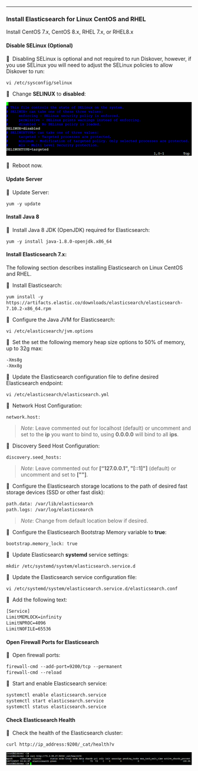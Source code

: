 ___
### Install Elasticsearch for Linux CentOS and RHEL

Install CentOS 7.x, CentOS 8.x, RHEL 7.x, or RHEL8.x

#### Disable SELinux (Optional)

🔴 &nbsp;Disabling SELinux is optional and not required to run Diskover, however, if you use SELinux you will need to adjust the SELinux policies to allow Diskover to run:
```
vi /etc/sysconfig/selinux
```

🔴 &nbsp;Change **SELINUX** to **disabled**:

![Image: Disable SELinux for Elasticsearch](images/image_elasticsearch_install_for_linux_disable_selinux.png)

🔴 &nbsp;Reboot now.

#### Update Server

🔴 &nbsp;Update Server:
```
yum -y update
```

#### Install Java 8

🔴 &nbsp;Install Java 8 JDK (OpenJDK) required for Elasticsearch:
```
yum -y install java-1.8.0-openjdk.x86_64
```

#### Install Elasticsearch 7.x:

The following section describes installing Elasticsearch on Linux CentOS and RHEL.

🔴 &nbsp;Install Elasticsearch:
```
yum install -y
https://artifacts.elastic.co/downloads/elasticsearch/elasticsearch-7.10.2-x86_64.rpm
```

🔴 &nbsp;Configure the Java JVM for Elasticsearch:
```
vi /etc/elasticsearch/jvm.options
```

🔴 &nbsp;Set the set the following memory heap size options to 50% of memory, up to 32g max:
```
-Xms8g
-Xmx8g
```

🔴 &nbsp;Update the Elasticsearch configuration file to define desired Elasticsearch endpoint:
```
vi /etc/elasticsearch/elasticsearch.yml
```

🔴 &nbsp;Network Host Configuration:
```
network.host:
```
> _Note_: Leave commented out for localhost (default) or uncomment and set to the  **ip**  you want to bind to, using  **0.0.0.0** will bind to all  **ips**.

🔴 &nbsp;Discovery Seed Host Configuration:
```
discovery.seed_hosts:
```

>_Note_: Leave commented out for **[“127.0.0.1", "[::1]"]** (default) or uncomment and set to **["<host ip>"]**.

🔴 &nbsp;Configure the Elasticsearch storage locations to the path of desired fast storage devices (SSD or other fast disk):
```
path.data: /var/lib/elasticsearch
path.logs: /var/log/elasticsearch
```

>_Note_: Change from default location below if desired.

🔴 &nbsp;Configure the Elasticsearch Bootstrap Memory variable to **true**:
```
bootstrap.memory_lock: true
```
  
🔴 &nbsp;Update Elasticsearch **systemd** service settings:
```
mkdir /etc/systemd/system/elasticsearch.service.d
```
  
🔴 &nbsp;Update the Elasticsearch service configuration file:
```
vi /etc/systemd/system/elasticsearch.service.d/elasticsearch.conf
```
  
🔴 &nbsp;Add the following text:
```
[Service]
LimitMEMLOCK=infinity
LimitNPROC=4096
LimitNOFILE=65536
```

#### Open Firewall Ports for Elasticsearch
  
🔴 &nbsp;Open firewall ports:
```
firewall-cmd --add-port=9200/tcp --permanent
firewall-cmd --reload
```

🔴 &nbsp;Start and enable Elasticsearch service:
```
systemctl enable elasticsearch.service
systemctl start elasticsearch.service
systemctl status elasticsearch.service
```

#### Check Elasticsearch Health

🔴 &nbsp;Check the health of the Elasticsearch cluster:
```
curl http://ip_address:9200/_cat/health?v
```

![Image: Elasticsearch Health Check](images/image_elasticsearch_install_for_linux_health_check.png)
